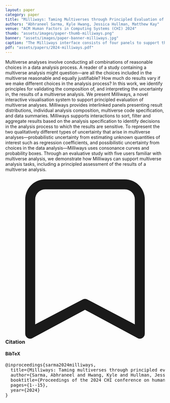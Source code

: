 ```yaml
---
layout: paper
category: paper
title: "Milliways: Taming Multiverses through Principled Evaluation of Data Analysis Paths"
authors: "Abhraneel Sarma, Kyle Hwang, Jessica Hullman, Matthew Kay"
venue: "ACM Human Factors in Computing Systems (CHI) 2024"
thumb: "assets/images/paper-thumb-milliways.png"
banner: "assets/images/paper-banner-milliways.jpg"
caption: "The Milliways interface consists of four panels to support the multiverse analysis tasks and a principled evaluation of the multiverse analysis. The outcome panel (A1) presents the results of the multiverse—for each universe in the multiverse, we show the outcome. The specification panel (A2) reveals the options for each parameter which the universe is composed of. The code panel (A3) presents the code that was used to construct the multiverse (here, the code was from the multiverse R library). The data panel (A4) shows the dataset used in the analysis. Other elements include the add button to add additional outcome variables (A5) , exclude button to remove options of a parameter (A6) , link button to link (aggregate) the outcomes across two or more options (A7) , slider for hierarchical sorting based on average effect (A8) and the zoom toggle (A9)."
pdf: "assets/papers/2024-milliways.pdf"
---
```


<!-- abstract -->

Multiverse analyses involve conducting all combinations of reasonable choices in a data analysis process. A reader of a study containing a multiverse analysis might question&mdash;are all the choices included in the multiverse reasonable and equally justifiable? How much do results vary if we make different choices in the analysis process? In this work, we identify principles for validating the composition of, and interpreting the uncertainty in, the results of a multiverse analysis. We present Milliways, a novel interactive visualisation system to support principled evaluation of multiverse analyses. Milliways provides interlinked panels presenting result distributions, individual analysis composition, multiverse code specification, and data summaries. Milliways supports interactions to sort, filter and aggregate results based on the analysis specification to identify decisions in the analysis process to which the results are sensitive. To represent the two qualitatively different types of uncertainty that arise in multiverse analyses—probabilistic uncertainty from estimating unknown quantities of interest such as regression coefficients, and possibilistic uncertainty from choices in the data analysis—Milliways uses consonance curves and probability boxes. Through an evaluative study with five users familiar with multiverse analysis, we demonstrate how Milliways can support multiverse analysis tasks, including a principled assessment of the results of a multiverse analysis.

<h3><svg xmlns="http://www.w3.org/2000/svg" fill="currentColor" class="bi bi-bookmark" viewBox="0 0 16 16">
  <path d="M2 2a2 2 0 0 1 2-2h8a2 2 0 0 1 2 2v13.5a.5.5 0 0 1-.777.416L8 13.101l-5.223 2.815A.5.5 0 0 1 2 15.5V2zm2-1a1 1 0 0 0-1 1v12.566l4.723-2.482a.5.5 0 0 1 .554 0L13 14.566V2a1 1 0 0 0-1-1H4z"/>
</svg> Citation</h3>
<div class="bibtex">
<!-- bibtex -->
<h4>BibTeX</h4>
<pre>
@inproceedings{sarma2024milliways,
  title={Milliways: Taming multiverses through principled evaluation of data analysis paths},
  author={Sarma, Abhraneel and Hwang, Kyle and Hullman, Jessica and Kay, Matthew},
  booktitle={Proceedings of the 2024 CHI conference on human factors in computing systems},
  pages={1--15},
  year={2024}
}
</pre>
</div>

